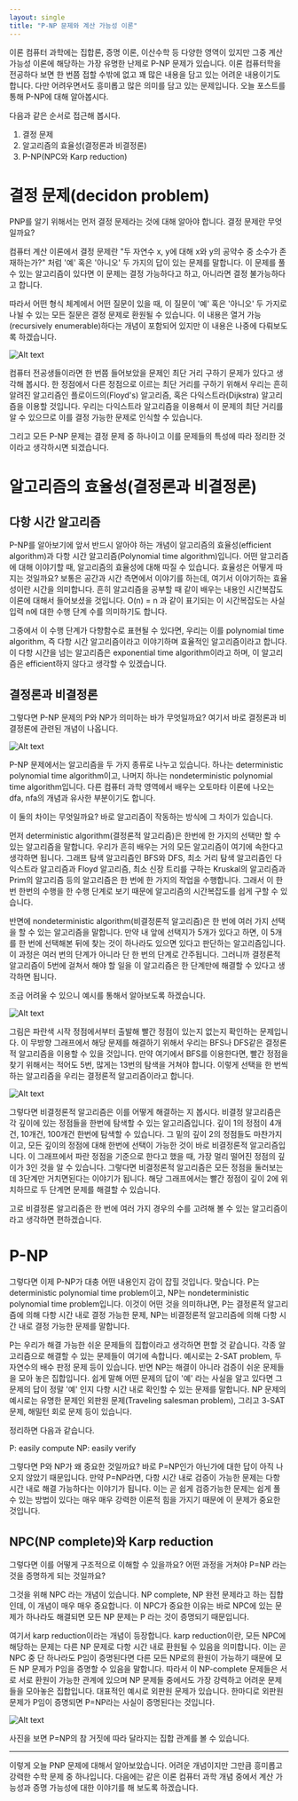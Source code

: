 ```yaml
---
layout: single
title: "P-NP 문제와 계산 가능성 이론"
---
```


이론 컴퓨터 과학에는 집합론, 증명 이론, 이산수학 등 다양한 영역이 있지만 그중 계산 가능성 이론에 해당하는 가장 유명한 난제로 P-NP 문제가 있습니다. 이론 컴퓨터학을 전공하다 보면 한 번쯤 접할 수밖에 없고 꽤 많은 내용을 담고 있는 어려운 내용이기도 합니다. 다만 어려우면서도 흥미롭고 많은 의미를 담고 있는 문제입니다. 오늘 포스트를 통해 P-NP에 대해 알아봅시다.


다음과 같은 순서로 접근해 봅시다.




1. 결정 문제
2. 알고리즘의 효율성(결정론과 비결정론)
3. P-NP(NPC와 Karp reduction)




# 결정 문제(decidon problem)
PNP를 알기 위해서는 먼저 결정 문제라는 것에 대해 알아야 합니다. 결정 문제란 무엇일까요?

컴퓨터 계산 이론에서 결정 문제란 "두 자연수 x, y에 대해 x와 y의 공약수 중 소수가 존재하는가?" 처럼 '예' 혹은 '아니오' 두 가지의 답이 있는 문제를 말합니다. 이 문제를 풀 수 있는 알고리즘이 있다면 이 문제는 결정 가능하다고 하고, 아니라면 결정 불가능하다고 합니다.

따라서 어떤 형식 체계에서 어떤 질문이 있을 때, 이 질문이 '예' 혹은 '아니오' 두 가지로 나뉠 수 있는 모든 질문은 결정 문제로 환원될 수 있습니다. 이 내용은 열거 가능(recursively enumerable)하다는 개념이 포함되어 있지만 이 내용은 나중에 다뤄보도록 하겠습니다.

![Alt text](https://i.namu.wiki/i/8G5RihWaZvTQrsaxIjV_8Hlmrb4etWjGXZw6poqqHNgIw4X7OBUCHXTe-3aZ2sUgmtCe9CX7eqw5EpuLxQkyKXHh7wSQNHG6yVQg6hXlEOZUM1BeBaPi54WL6BqSAzYSC8JizZbVckaZjdmLf71DZg.gif)

컴퓨터 전공생들이라면 한 번쯤 들어보았을 문제인 최단 거리 구하기 문제가 있다고 생각해 봅시다. 한 정점에서 다른 정점으로 이르는 최단 거리를 구하기 위해서 우리는 흔히 알려진 알고리즘인 플로이드의(Floyd's) 알고리즘, 혹은 다익스트라(Dijkstra) 알고리즘을 이용할 것입니다. 우리는 다익스트라 알고리즘을 이용해서 이 문제의 최단 거리를 알 수 있으므로 이를 결정 가능한 문제로 인식할 수 있습니다.

그리고 모든 P-NP 문제는 결정 문제 중 하나이고 이를 문제들의 특성에 따라 정리한 것이라고 생각하시면 되겠습니다.





# 알고리즘의 효율성(결정론과 비결정론)


## 다항 시간 알고리즘
P-NP를 알아보기에 앞서 반드시 알아야 하는 개념이 알고리즘의 효율성(efficient algorithm)과 다항 시간 알고리즘(Polynomial time algorithm)입니다. 
어떤 알고리즘에 대해 이야기할 때, 알고리즘의 효율성에 대해 따질 수 있습니다. 효율성은 어떻게 따지는 것일까요? 보통은 공간과 시간 측면에서 이야기를 하는데, 여기서 이야기하는 효율성이란 시간을 의미합니다. 흔히 알고리즘을 공부할 때 같이 배우는 내용인 시간복잡도 이론에 대해서 들어보셨을 것입니다. O(n) = n 과 같이 표기되는 이 시간복잡도는 사실 입력 n에 대한 수행 단계 수를 의미하기도 합니다. 

그중에서 이 수행 단계가 다항함수로 표현될 수 있다면, 우리는 이를 polynomial time algorithm, 즉 다항 시간 알고리즘이라고 이야기하며 효율적인 알고리즘이라고 합니다. 이 다항 시간을 넘는 알고리즘은 exponential time algorithm이라고 하며, 이 알고리즘은 efficient하지 않다고 생각할 수 있겠습니다.


## 결정론과 비결정론
그렇다면 P-NP 문제의 P와 NP가 의미하는 바가 무엇일까요? 여기서 바로 결정론과 비결정론에 관련된 개념이 나옵니다.

![Alt text](https://static.javatpoint.com/tutorial/automata/images/automata-conversion-from-nfa-to-dfa.png)

P-NP 문제에서는 알고리즘을 두 가지 종류로 나누고 있습니다. 하나는 deterministic polynomial time algorithm이고, 나머지 하나는 nondeterministic polynomial time algorithm입니다. 다른 컴퓨터 과학 영역에서 배우는 오토마타 이론에 나오는 dfa, nfa의 개념과 유사한 부분이기도 합니다.

이 둘의 차이는 무엇일까요? 바로 알고리즘이 작동하는 방식에 그 차이가 있습니다.

먼저 deterministic algorithm(결정론적 알고리즘)은 한번에 한 가지의 선택만 할 수 있는 알고리즘을 말합니다. 우리가 흔히 배우는 거의 모든 알고리즘이 여기에 속한다고 생각하면 됩니다. 그래프 탐색 알고리즘인 BFS와 DFS, 최소 거리 탐색 알고리즘인 다익스트라 알고리즘과 Floyd 알고리즘, 최소 신장 트리를 구하는 Kruskal의 알고리즘과 Prim의 알고리즘 등의 알고리즘은 한 번에 한 가지의 작업을 수행합니다. 그래서 이 한번 한번의 수행을 한 수행 단계로 보기 때문에 알고리즘의 시간복잡도를 쉽게 구할 수 있습니다.

반면에 nondeterministic algorithm(비결정론적 알고리즘)은 한 번에 여러 가지 선택을 할 수 있는 알고리즘을 말합니다. 만약 내 앞에 선택지가 5개가 있다고 하면, 이 5개를 한 번에 선택해본 뒤에 찾는 것이 하나라도 있으면 있다고 판단하는 알고리즘입니다. 이 과정은 여러 번의 단계가 아니라 단 한 번의 단계로 간주됩니다. 그러니까 결정론적 알고리즘이 5번에 걸쳐서 해야 할 일을 이 알고리즘은 한 단계만에 해결할 수 있다고 생각하면 됩니다.

조금 어려울 수 있으니 예시를 통해서 알아보도록 하겠습니다.

![Alt text](https://private-user-images.githubusercontent.com/110978488/345661004-dd03fde5-04dd-427f-b76c-4622fefadde2.png?jwt=eyJhbGciOiJIUzI1NiIsInR5cCI6IkpXVCJ9.eyJpc3MiOiJnaXRodWIuY29tIiwiYXVkIjoicmF3LmdpdGh1YnVzZXJjb250ZW50LmNvbSIsImtleSI6ImtleTUiLCJleHAiOjE3MjA0Nzc3MzEsIm5iZiI6MTcyMDQ3NzQzMSwicGF0aCI6Ii8xMTA5Nzg0ODgvMzQ1NjYxMDA0LWRkMDNmZGU1LTA0ZGQtNDI3Zi1iNzZjLTQ2MjJmZWZhZGRlMi5wbmc_WC1BbXotQWxnb3JpdGhtPUFXUzQtSE1BQy1TSEEyNTYmWC1BbXotQ3JlZGVudGlhbD1BS0lBVkNPRFlMU0E1M1BRSzRaQSUyRjIwMjQwNzA4JTJGdXMtZWFzdC0xJTJGczMlMkZhd3M0X3JlcXVlc3QmWC1BbXotRGF0ZT0yMDI0MDcwOFQyMjIzNTFaJlgtQW16LUV4cGlyZXM9MzAwJlgtQW16LVNpZ25hdHVyZT1mNTRkMzAyNmRmZjM5ZTgzM2IwNzQ5MDc3NjMzNzRmYjUzNWEyNTExMmQyNWRlMTAwNjQxODkyYTcxMzgzNzVmJlgtQW16LVNpZ25lZEhlYWRlcnM9aG9zdCZhY3Rvcl9pZD0wJmtleV9pZD0wJnJlcG9faWQ9MCJ9.dKbpQ_3fsD0EA_P3IH9Bz849PC98QzpTS6LMFjZtSn0)

그림은 파란색 시작 정점에서부터 출발해 빨간 정점이 있는지 없는지 확인하는 문제입니다. 이 무방향 그래프에서 해당 문제를 해결하기 위해서 우리는 BFS나 DFS같은 결정론적 알고리즘을 이용할 수 있을 것입니다.
만약 여기에서 BFS를 이용한다면, 빨간 정점을 찾기 위해서는 적어도 5번, 많게는 13번의 탐색을 거쳐야 합니다. 이렇게 선택을 한 번씩 하는 알고리즘을 우리는 결정론적 알고리즘이라고 합니다.

![Alt text](https://private-user-images.githubusercontent.com/110978488/345661610-189cf057-74c0-4412-9407-70635b8f7ada.png?jwt=eyJhbGciOiJIUzI1NiIsInR5cCI6IkpXVCJ9.eyJpc3MiOiJnaXRodWIuY29tIiwiYXVkIjoicmF3LmdpdGh1YnVzZXJjb250ZW50LmNvbSIsImtleSI6ImtleTUiLCJleHAiOjE3MjA0Nzc3MzEsIm5iZiI6MTcyMDQ3NzQzMSwicGF0aCI6Ii8xMTA5Nzg0ODgvMzQ1NjYxNjEwLTE4OWNmMDU3LTc0YzAtNDQxMi05NDA3LTcwNjM1YjhmN2FkYS5wbmc_WC1BbXotQWxnb3JpdGhtPUFXUzQtSE1BQy1TSEEyNTYmWC1BbXotQ3JlZGVudGlhbD1BS0lBVkNPRFlMU0E1M1BRSzRaQSUyRjIwMjQwNzA4JTJGdXMtZWFzdC0xJTJGczMlMkZhd3M0X3JlcXVlc3QmWC1BbXotRGF0ZT0yMDI0MDcwOFQyMjIzNTFaJlgtQW16LUV4cGlyZXM9MzAwJlgtQW16LVNpZ25hdHVyZT1jZTJiYjkzNjhiZjA3ZjE2ZTIxODViOTBiYzhlMDJkYzY1YjdjZmYyNjhkODA1M2FhZjE0OGZjYmRhMWRmZGZjJlgtQW16LVNpZ25lZEhlYWRlcnM9aG9zdCZhY3Rvcl9pZD0wJmtleV9pZD0wJnJlcG9faWQ9MCJ9.GMXb18uKpVZJopVo3XXQJQQX_aTMNE-uFx3SrnkZELM)

그렇다면 비결정론적 알고리즘은 이를 어떻게 해결하는 지 봅시다. 비결정 알고리즘은 각 깊이에 있는 정점들을 한번에 탐색할 수 있는 알고리즘입니다. 깊이 1의 정점이 4개건, 10개건, 100개건 한번에 탐색할 수 있습니다. 그 밑의 깊이 2의 정점들도 마찬가지이고, 모든 깊이의 정점에 대해 한번에 선택이 가능한 것이 바로 비결정론적 알고리즘입니다. 이 그래프에서 파란 정점을 기준으로 한다고 했을 때, 가장 멀리 떨어진 정점의 깊이가 3인 것을 알 수 있습니다. 그렇다면 비결정론적 알고리즘은 모든 정점을 둘러보는데 3단계만 거치면된다는 이야기가 됩니다. 해당 그래프에서는 빨간 정점이 깊이 2에 위치하므로 두 단계면 문제를 해결할 수 있습니다.

고로 비결정론 알고리즘은 한 번에 여러 가지 경우의 수를 고려해 볼 수 있는 알고리즘이라고 생각하면 편하겠습니다. 




# P-NP
그렇다면 이제 P-NP가 대충 어떤 내용인지 감이 잡힐 것입니다. 맞습니다. P는 deterministic polynomial time problem이고, NP는 nondeterministic polynomial time problem입니다. 이것이 어떤 것을 의미하냐면, P는 결정론적 알고리즘에 의해 다항 시간 내로 결정 가능한 문제, NP는 비결정론적 알고리즘에 의해 다항 시간 내로 결정 가능한 문제를 말합니다.

P는 우리가 해결 가능한 쉬운 문제들의 집합이라고 생각하면 편할 것 같습니다. 각종 알고리즘으로 해결할 수 있는 문제들이 여기에 속합니다. 예시로는 2-SAT problem, 두 자연수의 배수 판정 문제 등이 있습니다. 반면 NP는 해결이 아니라 검증이 쉬운 문제들을 모아 놓은 집합입니다. 쉽게 말해 어떤 문제의 답이 '예' 라는 사실을 알고 있다면 그 문제의 답이 정말 '예' 인지 다항 시간 내로 확인할 수 있는 문제를 말합니다. NP 문제의 예시로는 유명한 문제인 외판원 문제(Traveling salesman problem), 그리고 3-SAT 문제, 해밀턴 회로 문제 등이 있습니다. 

정리하면 다음과 같습니다.

P: easily compute
NP: easily verify

그렇다면 P와 NP가 왜 중요한 것일까요? 바로 P=NP인가 아닌가에 대한 답이 아직 나오지 않았기 때문입니다. 만약 P=NP라면, 다항 시간 내로 검증이 가능한 문제는 다항 시간 내로 해결 가능하다는 이야기가 됩니다. 이는 곧 쉽게 검증가능한 문제는 쉽게 풀 수 있는 방법이 있다는 매우 매우 강력한 이론적 힘을 가지기 때문에 이 문제가 중요한 것입니다.



## NPC(NP complete)와 Karp reduction
그렇다면 이를 어떻게 구조적으로 이해할 수 있을까요? 어떤 과정을 거쳐야 P=NP 라는 것을 증명하게 되는 것일까요?

그것을 위해 NPC 라는 개념이 있습니다. NP complete, NP 완전 문제라고 하는 집합인데, 이 개념이 매우 매우 중요합니다. 이 NPC가 중요한 이유는 바로 NPC에 있는 문제가 하나라도 해결되면 모든 NP 문제는 P 라는 것이 증명되기 때문입니다.

여기서 karp reduction이라는 개념이 등장합니다. karp reduction이란, 모든 NPC에 해당하는 문제는 다른 NP 문제로 다항 시간 내로 환원될 수 있음을 의미합니다. 이는 곧 NPC 중 단 하나라도 P임이 증명된다면 다른 모든 NP로의 환원이 가능하기 때문에 모든 NP 문제가 P임을 증명할 수 있음을 말합니다. 따라서 이 NP-complete 문제들은 서로 서로 환원이 가능한 관계에 있으며 NP 문제들 중에서도 가장 강력하고 어려운 문제들을 모아놓은 집합입니다. 대표적인 예시로 외판원 문제가 있습니다. 한마디로 외판원 문제가 P임이 증명되면 P=NP라는 사실이 증명된다는 것입니다.

![Alt text](https://i.namu.wiki/i/P3D4MogSA_KnPk5bbkp62AKn3KR_GT8NDY-d34TgPZITaEVQUtlzLMMcRxBjyFqfccvmNQJcF8vJM5gwbUUJAl_1B5eAQShOmx70huwVxMZHrWHvSAeMnmBJiGvK-CgyxzLR3v2RPyD5UcwOYQd-Yg.webp)

사진을 보면 P=NP의 참 거짓에 따라 달라지는 집합 관계를 볼 수 있습니다.

***

이렇게 오늘 PNP 문제에 대해서 알아보았습니다. 어려운 개념이지만 그만큼 흥미롭고 강력한 수학 문제 중 하나입니다. 다음에는 같은 이론 컴퓨터 과학 개념 중에서 계산 가능성과 증명 가능성에 대한 이야기를 해 보도록 하겠습니다.
